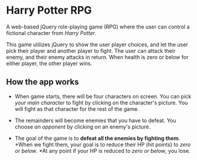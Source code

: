 # Harry Potter RPG

A web-based jQuery role-playing game (RPG) where the user can control a fictional character from *Harry Potter*.

This  game utilizes jQuery to show the user player choices, and let the user pick their player and another player to fight. The user can attack their enemy, and their enemy attacks in return. When health is zero or below for either player, the other player wins.

## How the app works

* When game starts, there will be four characters on screen. You can pick *your main character* to fight by clicking on the character's picture. You will fight as that character for the rest of the game.

* The remainders will become enemies that you have to defeat. You choose *an opponent* by clicking on an enemy's picture.

* The goal of the game is to **defeat all the enemies by fighting them**. 
    *When we fight them, your goal is to reduce their HP (hit points) to *zero or below*.
    *At any point if your HP is reduced to *zero or below*, you lose.

